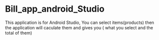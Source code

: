 # Bill_app_android_Studio

This application is for Android Studio, You can select items(products) then the application will caculate them and gives you ( what you select and the total of them) 
